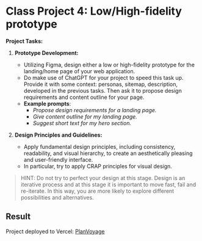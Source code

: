 # Class Project 4: Low/High-fidelity prototype

**Project Tasks:**

1. **Prototype Development:**
   - Utilizing Figma, design either a low or high-fidelity prototype for the landing/home page of your web application.
   - Do make use of ChatGPT for your project to speed this task up. Provide it with some context: personas, sitemap, description, developed in the previous tasks. Then ask it to propose design requirements and content outline for your page.
   - **Example prompts**:
     - _Propose  design requirements for a landing page._
     - _Give content outline for my landing page._
     - _Suggest short text for my hero section._

2. **Design Principles and Guidelines:**
   - Apply fundamental design principles, including consistency, readability, and visual hierarchy, to create an aesthetically pleasing and user-friendly interface.
   - In particular, try to apply CRAP principles for visual design.
  
  > HINT: Do not try to perfect your design at this stage. Design is an iterative process and at this stage it is important to move fast, fail and re-iterate. In this way, you are more likely to explore different possibilities and alternatives.

## Result

Project deployed to Vercel: [PlanVoyage](https://planvoyage.vercel.app/)
